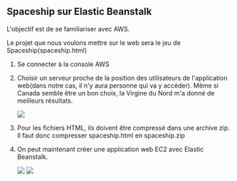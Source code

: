 ## Spaceship sur Elastic Beanstalk

L'objectif est de se familiariser avec AWS.

Le projet que nous voulons mettre sur le web sera le jeu de Spaceship(spaceship.html)

1. Se connecter à la console AWS
1. Choisir un serveur proche de la position des utilisateurs de l'application web(dans notre cas, il n'y aura personne qui va y accéder).
Même si Canada semble être un bon choix, la Virgine du Nord m'a donné de meilleurs résultats.

    ![](https://github.com/hydraslahir/aws/blob/main/Exercice_1%20Cr%C3%A9er%20une%20application%20web/images/creer0.png)
    
3. Pour les fichiers HTML, ils doivent être compressé dans une archive zip.
    Il faut donc compresser spaceship.html en spaceship.zip
    
3. On peut maintenant créer une application web EC2 avec Elastic Beanstalk.

    <img src="https://github.com/hydraslahir/aws/blob/main/Exercice_1%20Cr%C3%A9er%20une%20application%20web/images/creer1.png">
    <img src="https://github.com/hydraslahir/aws/blob/main/Exercice_1%20Cr%C3%A9er%20une%20application%20web/images/creer3.png">
    
